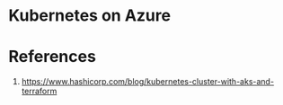 # Kubernetes on Azure


# References

1. https://www.hashicorp.com/blog/kubernetes-cluster-with-aks-and-terraform
